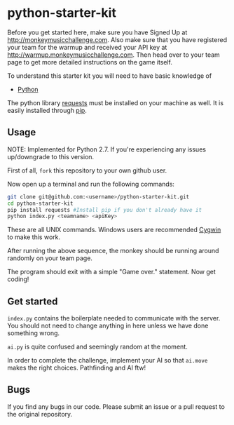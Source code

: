 # python-starter-kit

Before you get started here, make sure you have Signed Up at http://monkeymusicchallenge.com. Also make sure that you have registered your team for the warmup and received your API key at http://warmup.monkeymusicchallenge.com. Then head over to your team page to get more detailed instructions on the game itself.

To understand this starter kit you will need to have basic knowledge of

* [Python](https://www.python.org/)

The python library [requests](http://docs.python-requests.org/en/latest/user/install/#install) must be installed on your machine as well. It is easily installed through [pip](https://pip.pypa.io/en/latest/installing.html).

## Usage

NOTE: Implemented for Python 2.7. If you're experiencing any issues up/downgrade to this version.

First of all, `fork` this repository to your own github user.

Now open up a terminal and run the following commands:

```bash
git clone git@github.com:<username>/python-starter-kit.git
cd python-starter-kit
pip install requests #Install pip if you don't already have it
python index.py <teamname> <apiKey>
```

These are all UNIX commands. Windows users are recommended [Cygwin](https://www.cygwin.com/) to make this work.

After running the above sequence, the monkey should be running around randomly on your team page.

The program should exit with a simple "Game over." statement. Now get coding!


## Get started

`index.py` contains the boilerplate needed to communicate with the server. You should not need to change anything in here unless we have done something wrong.

`ai.py` is quite confused and seemingly random at the moment.

In order to complete the challenge, implement your AI so that `ai.move` makes the right choices. Pathfinding and AI ftw!


## Bugs

If you find any bugs in our code. Please submit an issue or a pull request to the original repository.
